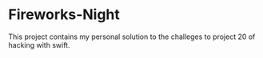 # Fireworks-Night
This project contains my personal solution to the challeges to project 20 of hacking with swift.
